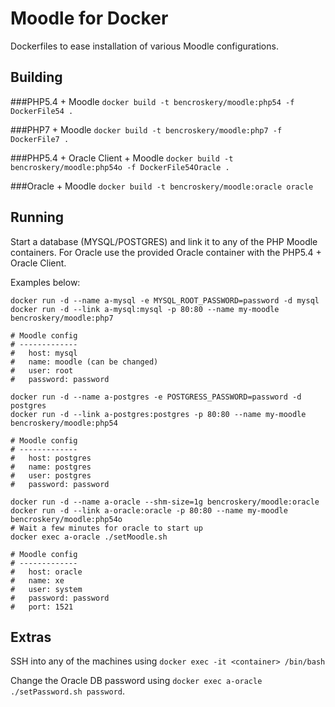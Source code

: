 Moodle for Docker
===============
Dockerfiles to ease installation of various Moodle configurations.

## Building

###PHP5.4 + Moodle
`docker build -t bencroskery/moodle:php54 -f DockerFile54 .`

###PHP7 + Moodle
`docker build -t bencroskery/moodle:php7 -f DockerFile7 .`

###PHP5.4 + Oracle Client + Moodle
`docker build -t bencroskery/moodle:php54o -f DockerFile54Oracle .`

###Oracle + Moodle
`docker build -t bencroskery/moodle:oracle oracle`

## Running

Start a database (MYSQL/POSTGRES) and link it to any of the PHP Moodle containers.
For Oracle use the provided Oracle container with the PHP5.4 + Oracle Client.

Examples below:

```
docker run -d --name a-mysql -e MYSQL_ROOT_PASSWORD=password -d mysql
docker run -d --link a-mysql:mysql -p 80:80 --name my-moodle bencroskery/moodle:php7

# Moodle config
# -------------
#   host: mysql
#   name: moodle (can be changed)
#   user: root
#   password: password
```
```
docker run -d --name a-postgres -e POSTGRESS_PASSWORD=password -d postgres
docker run -d --link a-postgres:postgres -p 80:80 --name my-moodle bencroskery/moodle:php54

# Moodle config
# -------------
#   host: postgres
#   name: postgres
#   user: postgres
#   password: password
```
```
docker run -d --name a-oracle --shm-size=1g bencroskery/moodle:oracle
docker run -d --link a-oracle:oracle -p 80:80 --name my-moodle bencroskery/moodle:php54o
# Wait a few minutes for oracle to start up
docker exec a-oracle ./setMoodle.sh

# Moodle config
# -------------
#   host: oracle
#   name: xe
#   user: system
#   password: password
#   port: 1521
```

## Extras

SSH into any of the machines using `docker exec -it <container> /bin/bash`

Change the Oracle DB password using `docker exec a-oracle ./setPassword.sh password`.
